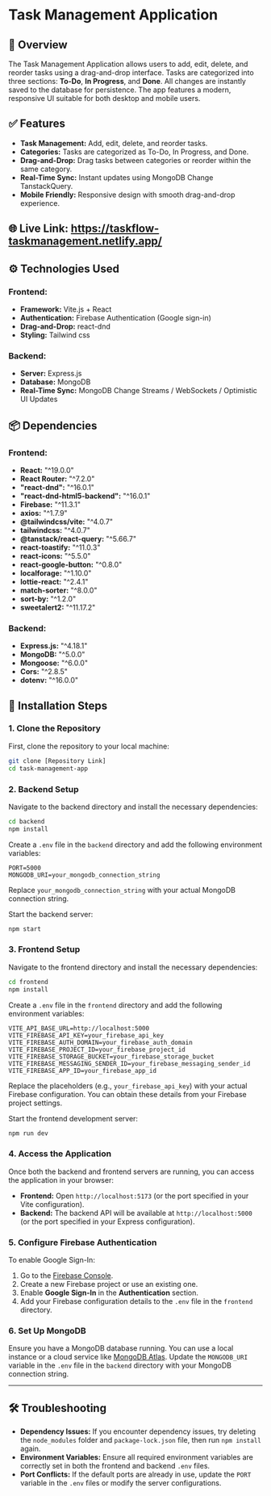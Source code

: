 # Task Management Application

## 📝 Overview

The Task Management Application allows users to add, edit, delete, and reorder tasks using a drag-and-drop interface. Tasks are categorized into three sections: **To-Do**, **In Progress**, and **Done**. All changes are instantly saved to the database for persistence. The app features a modern, responsive UI suitable for both desktop and mobile users.

## ✅ Features

- **Task Management:** Add, edit, delete, and reorder tasks.
- **Categories:** Tasks are categorized as To-Do, In Progress, and Done.
- **Drag-and-Drop:** Drag tasks between categories or reorder within the same category.
- **Real-Time Sync:** Instant updates using MongoDB Change TanstackQuery.
- **Mobile Friendly:** Responsive design with smooth drag-and-drop experience.

## 🌐 Live Link: https://taskflow-taskmanagement.netlify.app/

## ⚙️ Technologies Used

### Frontend:

- **Framework:** Vite.js + React
- **Authentication:** Firebase Authentication (Google sign-in)
- **Drag-and-Drop:** react-dnd
- **Styling:** Tailwind css

### Backend:

- **Server:** Express.js
- **Database:** MongoDB
- **Real-Time Sync:** MongoDB Change Streams / WebSockets / Optimistic UI Updates

## 📦 Dependencies

### Frontend:

- **React:** "^19.0.0"
- **React Router:** "^7.2.0"
- **"react-dnd":** "^16.0.1"
- **"react-dnd-html5-backend":** "^16.0.1"
- **Firebase:** "^11.3.1"
- **axios:** "^1.7.9"
- **@tailwindcss/vite:** "^4.0.7"
- **tailwindcss:** "^4.0.7"
- **@tanstack/react-query:** "^5.66.7"
- **react-toastify:** "^11.0.3"
- **react-icons:** "^5.5.0"
- **react-google-button:** "^0.8.0"
- **localforage:** "^1.10.0"
- **lottie-react:** "^2.4.1"
- **match-sorter:** "^8.0.0"
- **sort-by:** "^1.2.0"
- **sweetalert2:** "^11.17.2"

### Backend:

- **Express.js:** "^4.18.1"
- **MongoDB:** "^5.0.0"
- **Mongoose:** "^6.0.0"
- **Cors:** "^2.8.5"
- **dotenv:** "^16.0.0"

## 💾 Installation Steps

### 1. Clone the Repository

First, clone the repository to your local machine:

```bash
git clone [Repository Link]
cd task-management-app
```

### 2. Backend Setup

Navigate to the backend directory and install the necessary dependencies:

```bash
cd backend
npm install
```

Create a `.env` file in the `backend` directory and add the following environment variables:

```env
PORT=5000
MONGODB_URI=your_mongodb_connection_string
```

Replace `your_mongodb_connection_string` with your actual MongoDB connection string.

Start the backend server:

```bash
npm start
```

### 3. Frontend Setup

Navigate to the frontend directory and install the necessary dependencies:

```bash
cd frontend
npm install
```

Create a `.env` file in the `frontend` directory and add the following environment variables:

```env
VITE_API_BASE_URL=http://localhost:5000
VITE_FIREBASE_API_KEY=your_firebase_api_key
VITE_FIREBASE_AUTH_DOMAIN=your_firebase_auth_domain
VITE_FIREBASE_PROJECT_ID=your_firebase_project_id
VITE_FIREBASE_STORAGE_BUCKET=your_firebase_storage_bucket
VITE_FIREBASE_MESSAGING_SENDER_ID=your_firebase_messaging_sender_id
VITE_FIREBASE_APP_ID=your_firebase_app_id
```

Replace the placeholders (e.g., `your_firebase_api_key`) with your actual Firebase configuration. You can obtain these details from your Firebase project settings.

Start the frontend development server:

```bash
npm run dev
```

### 4. Access the Application

Once both the backend and frontend servers are running, you can access the application in your browser:

- **Frontend:** Open `http://localhost:5173` (or the port specified in your Vite configuration).
- **Backend:** The backend API will be available at `http://localhost:5000` (or the port specified in your Express configuration).

### 5. Configure Firebase Authentication

To enable Google Sign-In:

1. Go to the [Firebase Console](https://console.firebase.google.com/).
2. Create a new Firebase project or use an existing one.
3. Enable **Google Sign-In** in the **Authentication** section.
4. Add your Firebase configuration details to the `.env` file in the `frontend` directory.

### 6. Set Up MongoDB

Ensure you have a MongoDB database running. You can use a local instance or a cloud service like [MongoDB Atlas](https://www.mongodb.com/cloud/atlas). Update the `MONGODB_URI` variable in the `.env` file in the `backend` directory with your MongoDB connection string.

---

## 🛠️ Troubleshooting

- **Dependency Issues:** If you encounter dependency issues, try deleting the `node_modules` folder and `package-lock.json` file, then run `npm install` again.
- **Environment Variables:** Ensure all required environment variables are correctly set in both the frontend and backend `.env` files.
- **Port Conflicts:** If the default ports are already in use, update the `PORT` variable in the `.env` files or modify the server configurations.
